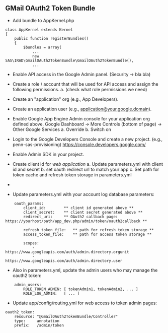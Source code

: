 ## GMail OAuth2 Token Bundle ##

- Add bundle to AppKernel.php
````
class AppKernel extends Kernel
{
    public function registerBundles()
    {
        $bundles = array(
            ...
            new SAS\IRAD\GmailOAuth2TokenBundle\GmailOAuth2TokenBundle(),
            ...
````


- Enable API access in the Google Admin panel. (Security -> bla bla)

- Create a role / account that will be used for API access and assign the following permissions.
    a. (check what role permissions we need)

- Create an "application" org (e.g., App Developers).

- Create an application user (e.g., application@your.google.domain).

- Enable Google App Engine Admin console for your application org defined above. 
    Google Dashboard -> More Controls (bottom of page) -> Other Google Services
    a. Override
    b. Switch on

- Login to the Google Developers Console and create a new project. (e.g., penn-sas-provisioning)
    https://console.developers.google.com/

- Enable Admin SDK in your project.

- Create client id for *web application*
    a. Update parameters.yml with client id and secret
    b. set oauth redirect url to match your app 
    c. Set path for token cache and refresh token storage in parameters.yml 

-

- Update parameters.yml with your account log database parameters:
````
    oauth_params:
        client_id:        ** client id generated above **
        client_secret:    ** client secret generated above ** 
        redirect_uri:     ** OAuth2 callback page: https://yourhost/path/app_dev.php/admin/token/oauth2callback **

        refresh_token_file:   ** path for refresh token storage **
        access_token_file:    ** path for access token storage **

        scopes:           
            -                 https://www.googleapis.com/auth/admin.directory.orgunit
            -                 https://www.googleapis.com/auth/admin.directory.user
````

- Also in parameters.yml, update the admin users who may manage the oauth2 token:
````
    admin_users:
        ROLE_TOKEN_ADMIN: [ tokenAdmin1, tokenAdmin2, ... ]
        ROLE_LOG_ADMIN:   [ ... ]
````

- Update app/config/routing.yml for web access to token admin pages:
````
oauth2_token:
    resource: "@GmailOAuth2TokenBundle/Controller"
    type:     annotation
    prefix:   /admin/token
````